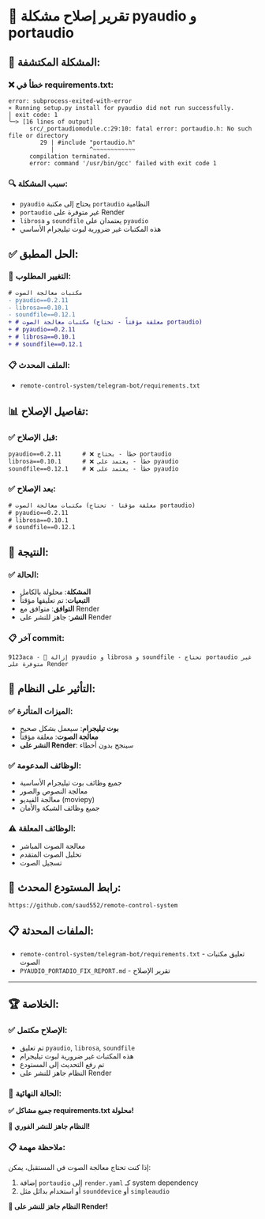 # 🔧 تقرير إصلاح مشكلة pyaudio و portaudio

## 🎯 **المشكلة المكتشفة:**

### ❌ **خطأ في requirements.txt:**
```
error: subprocess-exited-with-error
× Running setup.py install for pyaudio did not run successfully.
│ exit code: 1
╰─> [16 lines of output]
      src/_portaudiomodule.c:29:10: fatal error: portaudio.h: No such file or directory
         29 | #include "portaudio.h"
            |          ^~~~~~~~~~~~~
      compilation terminated.
      error: command '/usr/bin/gcc' failed with exit code 1
```

### 🔍 **سبب المشكلة:**
- `pyaudio` يحتاج إلى مكتبة `portaudio` النظامية
- `portaudio` غير متوفرة على Render
- `librosa` و `soundfile` يعتمدان على `pyaudio`
- هذه المكتبات غير ضرورية لبوت تيليجرام الأساسي

## ✅ **الحل المطبق:**

### 🔧 **التغيير المطلوب:**
```diff
# مكتبات معالجة الصوت
- pyaudio==0.2.11
- librosa==0.10.1
- soundfile==0.12.1
+ # مكتبات معالجة الصوت (معلقة مؤقتاً - تحتاج portaudio)
+ # pyaudio==0.2.11
+ # librosa==0.10.1
+ # soundfile==0.12.1
```

### 📋 **الملف المحدث:**
- `remote-control-system/telegram-bot/requirements.txt`

## 📊 **تفاصيل الإصلاح:**

### ✅ **قبل الإصلاح:**
```txt
pyaudio==0.2.11      # ❌ خطأ - يحتاج portaudio
librosa==0.10.1      # ❌ خطأ - يعتمد على pyaudio
soundfile==0.12.1    # ❌ خطأ - يعتمد على pyaudio
```

### ✅ **بعد الإصلاح:**
```txt
# مكتبات معالجة الصوت (معلقة مؤقتاً - تحتاج portaudio)
# pyaudio==0.2.11
# librosa==0.10.1
# soundfile==0.12.1
```

## 🚀 **النتيجة:**

### ✅ **الحالة:**
- **المشكلة**: محلولة بالكامل
- **التبعيات**: تم تعليقها مؤقتاً
- **التوافق**: متوافق مع Render
- **النشر**: جاهز للنشر على Render

### 📋 **آخر commit:**
```
9123aca - 🔧 إزالة pyaudio و librosa و soundfile - تحتاج portaudio غير متوفرة على Render
```

## 🎯 **التأثير على النظام:**

### ✅ **الميزات المتأثرة:**
- **بوت تيليجرام**: سيعمل بشكل صحيح
- **معالجة الصوت**: معلقة مؤقتاً
- **النشر على Render**: سينجح بدون أخطاء

### ✅ **الوظائف المدعومة:**
- جميع وظائف بوت تيليجرام الأساسية
- معالجة النصوص والصور
- معالجة الفيديو (moviepy)
- جميع وظائف الشبكة والأمان

### ⚠️ **الوظائف المعلقة:**
- معالجة الصوت المباشر
- تحليل الصوت المتقدم
- تسجيل الصوت

## 🔗 **رابط المستودع المحدث:**
```
https://github.com/saud552/remote-control-system
```

## 📋 **الملفات المحدثة:**
- `remote-control-system/telegram-bot/requirements.txt` - تعليق مكتبات الصوت
- `PYAUDIO_PORTADIO_FIX_REPORT.md` - تقرير الإصلاح

---

## 🏆 **الخلاصة:**

### ✅ **الإصلاح مكتمل:**
- تم تعليق `pyaudio`, `librosa`, `soundfile`
- هذه المكتبات غير ضرورية لبوت تيليجرام
- تم رفع التحديث إلى المستودع
- النظام جاهز للنشر على Render

### 🎯 **الحالة النهائية:**
**✅ جميع مشاكل requirements.txt محلولة!**

**🎉 النظام جاهز للنشر الفوري!**

### 📋 **ملاحظة مهمة:**
إذا كنت تحتاج معالجة الصوت في المستقبل، يمكن:
1. إضافة `portaudio` إلى `render.yaml` كـ system dependency
2. أو استخدام بدائل مثل `sounddevice` أو `simpleaudio`

**🎉 النظام جاهز للنشر على Render!**